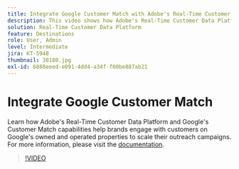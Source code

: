 ```yaml
---
title: Integrate Google Customer Match with Adobe's Real-Time Customer Data Platform
description: This video shows how Adobe's Real-Time Customer Data Platform and Google's Customer Match capabilities help brands engage with customers on Google's owned and operated properties to scale their outreach campaigns.
solution: Real-Time Customer Data Platform
feature: Destinations
role: User, Admin
level: Intermediate
jira: KT-5948
thumbnail: 38180.jpg
exl-id: 6888eeed-e091-4dd4-a34f-f00be887ab21
---
```

# Integrate Google Customer Match

Learn how Adobe's Real-Time Customer Data Platform and Google's Customer Match capabilities help brands engage with customers on Google's owned and operated properties to scale their outreach campaigns. For more information, please visit the [documentation](https://experienceleague.adobe.com/docs/experience-platform/destinations/catalog/advertising/google-customer-match.html).

>[!VIDEO](https://video.tv.adobe.com/v/38180?learn=on)
